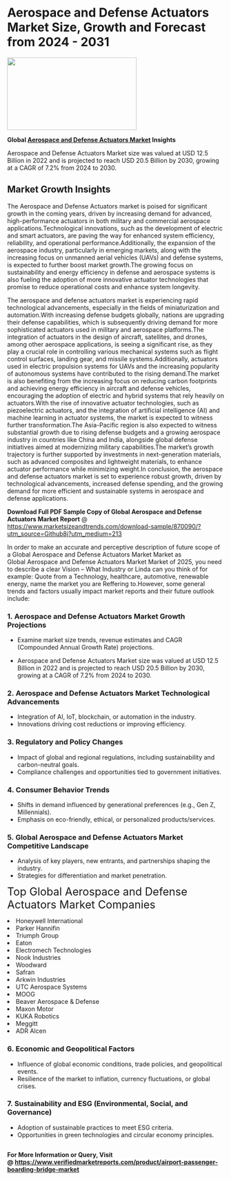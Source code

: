 <H1>Aerospace and Defense Actuators Market Size, Growth and Forecast from 2024 - 2031</H1><img class="aligncenter size-medium wp-image-584254" src="https://thirdeyenews.in/wp-content/uploads/2024/09/Global-Market-Research-300x168.jpeg" alt="" width="300" height="168" /><p><strong>Global&nbsp;<a href="https://www.marketsizeandtrends.com/download-sample/870090/?utm_source=Github8j?utm_medium=213">Aerospace and Defense Actuators Market</a> Insights</strong></p><p>Aerospace and Defense Actuators Market size was valued at USD 12.5 Billion in 2022 and is projected to reach USD 20.5 Billion by 2030, growing at a CAGR of 7.2% from 2024 to 2030.</p><p><h2>Market Growth Insights</h2> <p>The Aerospace and Defense Actuators market is poised for significant growth in the coming years, driven by increasing demand for advanced, high-performance actuators in both military and commercial aerospace applications.Technological innovations, such as the development of electric and smart actuators, are paving the way for enhanced system efficiency, reliability, and operational performance.Additionally, the expansion of the aerospace industry, particularly in emerging markets, along with the increasing focus on unmanned aerial vehicles (UAVs) and defense systems, is expected to further boost market growth.The growing focus on sustainability and energy efficiency in defense and aerospace systems is also fueling the adoption of more innovative actuator technologies that promise to reduce operational costs and enhance system longevity.</p> <p>The aerospace and defense actuators market is experiencing rapid technological advancements, especially in the fields of miniaturization and automation.With increasing defense budgets globally, nations are upgrading their defense capabilities, which is subsequently driving demand for more sophisticated actuators used in military and aerospace platforms.The integration of actuators in the design of aircraft, satellites, and drones, among other aerospace applications, is seeing a significant rise, as they play a crucial role in controlling various mechanical systems such as flight control surfaces, landing gear, and missile systems.Additionally, actuators used in electric propulsion systems for UAVs and the increasing popularity of autonomous systems have contributed to the rising demand.The market is also benefiting from the increasing focus on reducing carbon footprints and achieving energy efficiency in aircraft and defense vehicles, encouraging the adoption of electric and hybrid systems that rely heavily on actuators.With the rise of innovative actuator technologies, such as piezoelectric actuators, and the integration of artificial intelligence (AI) and machine learning in actuator systems, the market is expected to witness further transformation.The Asia-Pacific region is also expected to witness substantial growth due to rising defense budgets and a growing aerospace industry in countries like China and India, alongside global defense initiatives aimed at modernizing military capabilities.The market’s growth trajectory is further supported by investments in next-generation materials, such as advanced composites and lightweight materials, to enhance actuator performance while minimizing weight.In conclusion, the aerospace and defense actuators market is set to experience robust growth, driven by technological advancements, increased defense spending, and the growing demand for more efficient and sustainable systems in aerospace and defense applications.</p> <p><span class=""><strong>Download Full PDF Sample Copy of Global Aerospace and Defense Actuators Market Report</strong> @ <a href="https://www.marketsizeandtrends.com/download-sample/870090/?utm_source=Github8j?utm_medium=213" target="_blank">https://www.marketsizeandtrends.com/download-sample/870090/?utm_source=Github8j?utm_medium=213</a></span></p><p>In order to make an accurate and perceptive description of future scope of a Global&nbsp;Aerospace and Defense Actuators Market Market as Global&nbsp;Aerospace and Defense Actuators Market Market of 2025, you need to describe a clear Vision &ndash; What Industry or Linda can you think of for example: Quote from a Technology, healthcare, automotive, renewable energy, name the market you are Reffering to.However, some general trends and factors usually impact market reports and their future outlook include:</p><h3>1.&nbsp;<strong>Aerospace and Defense Actuators Market Growth Projections</strong></h3><ul><li>Examine market size trends, revenue estimates and CAGR (Compounded Annual Growth Rate) projections.</li><li><p>Aerospace and Defense Actuators Market size was valued at USD 12.5 Billion in 2022 and is projected to reach USD 20.5 Billion by 2030, growing at a CAGR of 7.2% from 2024 to 2030.</p></li></ul><h3>2.&nbsp;<strong>Aerospace and Defense Actuators Market Technological Advancements</strong></h3><ul><li>Integration of AI, IoT, blockchain, or automation in the industry.</li><li>Innovations driving cost reductions or improving efficiency.</li></ul><h3>3.&nbsp;<strong>Regulatory and Policy Changes</strong></h3><ul><li>Impact of global and regional regulations, including sustainability and carbon-neutral goals.</li><li>Compliance challenges and opportunities tied to government initiatives.</li></ul><h3>4.&nbsp;<strong>Consumer Behavior Trends</strong></h3><ul><li>Shifts in demand influenced by generational preferences (e.g., Gen Z, Millennials).</li><li>Emphasis on eco-friendly, ethical, or personalized products/services.</li></ul><h3>5.&nbsp;<strong>Global Aerospace and Defense Actuators Market Competitive Landscape</strong></h3><ul><li>Analysis of key players, new entrants, and partnerships shaping the industry.</li><li>Strategies for differentiation and market penetration.</li></ul><p data-pm-slice="1 1 []"><span style="color: inherit; font-family: inherit; font-size: 25px;">Top Global Aerospace and Defense Actuators Market Companies</span></p><div class="" data-test-id=""><p><li>Honeywell International</li><li> Parker Hannifin</li><li> Triumph Group</li><li> Eaton</li><li> Electromech Technologies</li><li> Nook Industries</li><li> Woodward</li><li> Safran</li><li> Arkwin Industries</li><li> UTC Aerospace Systems</li><li> MOOG</li><li> Beaver Aerospace & Defense</li><li> Maxon Motor</li><li> KUKA Robotics</li><li> Meggitt</li><li> ADR Alcen</li></p></div><h3>6.&nbsp;<strong>Economic and Geopolitical Factors</strong></h3><ul><li>Influence of global economic conditions, trade policies, and geopolitical events.</li><li>Resilience of the market to inflation, currency fluctuations, or global crises.</li></ul><h3>7.&nbsp;<strong>Sustainability and ESG (Environmental, Social, and Governance)</strong></h3><ul><li>Adoption of sustainable practices to meet ESG criteria.</li><li>Opportunities in green technologies and circular economy principles.</li></ul><h2><strong style="font-size: 14px;">For More Information or Query, Visit @&nbsp;</strong><a style="background-color: #ffffff; font-size: 14px;" href="https://www.marketsizeandtrends.com/report/aerospace-and-defense-actuators-market/" target="_blank">https://www.verifiedmarketreports.com/product/airport-passenger-boarding-bridge-market</a></h2>